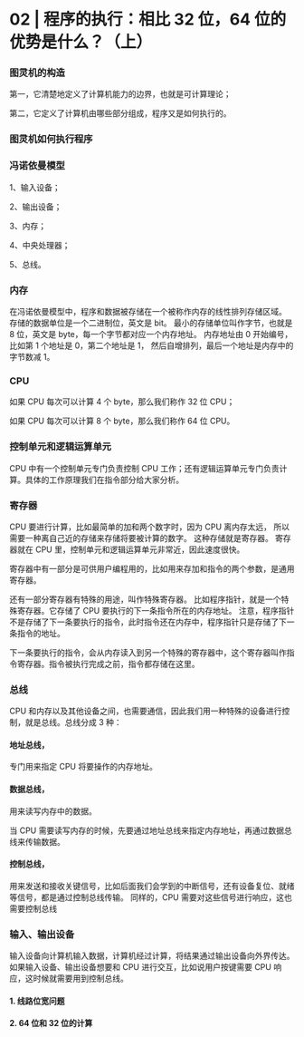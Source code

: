 # 02 | 程序的执行：相比 32 位，64 位的优势是什么？（上）


### 图灵机的构造

第一，它清楚地定义了计算机能力的边界，也就是可计算理论；

第二，它定义了计算机由哪些部分组成，程序又是如何执行的。




### 图灵机如何执行程序




### 冯诺依曼模型

1、输入设备；

2、输出设备；

3、内存；

4、中央处理器；

5、总线。



### 内存

在冯诺依曼模型中，程序和数据被存储在一个被称作内存的线性排列存储区域。
存储的数据单位是一个二进制位，英文是 bit。
最小的存储单位叫作字节，也就是 8 位，英文是 byte，每一个字节都对应一个内存地址。
内存地址由 0 开始编号，比如第 1 个地址是 0，第二个地址是 1， 然后自增排列，最后一个地址是内存中的字节数减 1。


### CPU

如果 CPU 每次可以计算 4 个 byte，那么我们称作 32 位 CPU；

如果 CPU 每次可以计算 8 个 byte，那么我们称作 64 位 CPU。






### 控制单元和逻辑运算单元


CPU 中有一个控制单元专门负责控制 CPU 工作；还有逻辑运算单元专门负责计算。具体的工作原理我们在指令部分给大家分析。



### 寄存器



CPU 要进行计算，比如最简单的加和两个数字时，因为 CPU 离内存太远，
所以需要一种离自己近的存储来存储将要被计算的数字。
这种存储就是寄存器。
寄存器就在 CPU 里，控制单元和逻辑运算单元非常近，因此速度很快。


寄存器中有一部分是可供用户编程用的，比如用来存加和指令的两个参数，是通用寄存器。

还有一部分寄存器有特殊的用途，叫作特殊寄存器。
比如程序指针，就是一个特殊寄存器。它存储了 CPU 要执行的下一条指令所在的内存地址。
注意，程序指针不是存储了下一条要执行的指令，此时指令还在内存中，程序指针只是存储了下一条指令的地址。

下一条要执行的指令，会从内存读入到另一个特殊的寄存器中，这个寄存器叫作指令寄存器。指令被执行完成之前，指令都存储在这里。





### 总线

CPU 和内存以及其他设备之间，也需要通信，因此我们用一种特殊的设备进行控制，就是总线。总线分成 3 种：

#### 地址总线，
专门用来指定 CPU 将要操作的内存地址。

#### 数据总线，
用来读写内存中的数据。

当 CPU 需要读写内存的时候，先要通过地址总线来指定内存地址，再通过数据总线来传输数据。

#### 控制总线，
用来发送和接收关键信号，比如后面我们会学到的中断信号，还有设备复位、就绪等信号，都是通过控制总线传输。
同样的，CPU 需要对这些信号进行响应，这也需要控制总线



### 输入、输出设备


输入设备向计算机输入数据，计算机经过计算，将结果通过输出设备向外界传达。
如果输入设备、输出设备想要和 CPU 进行交互，比如说用户按键需要 CPU 响应，这时候就需要用到控制总线。



#### 1. 线路位宽问题




#### 2. 64 位和 32 位的计算
